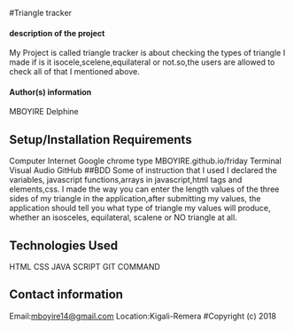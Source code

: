 #Triangle tracker
#### description of the project
  My Project  is called triangle tracker is  about checking the types of triangle I made if is it isocele,scelene,equilateral or not.so,the users are  allowed to check all of that I mentioned above.

#### Author(s) information
MBOYIRE Delphine
## Setup/Installation Requirements
Computer
Internet
Google chrome type MBOYIRE.github.io/friday
Terminal
Visual Audio
GitHub
##BDD
Some of instruction that I used
I declared the variables, javascript functions,arrays in javascript,html tags and elements,css.
 I made  the way you can  enter the length values of the three sides of my triangle in the application,after submitting my values, the application should tell you what type of triangle my values will produce, whether an isosceles, equilateral, scalene or NO triangle at all.
## Technologies Used
HTML
CSS
JAVA SCRIPT
GIT COMMAND
## Contact information
Email:mboyire14@gmail.com
Location:Kigali-Remera
#Copyright (c) 2018 








  
